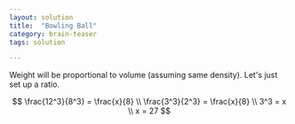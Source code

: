 ```yaml
---
layout: solution
title:  "Bowling Ball"
category: brain-teaser
tags: solution

---
```


Weight will be proportional to volume (assuming same density).  Let's just set up a ratio.

$$
\frac{12^3}{8^3} = \frac{x}{8} \\
\frac{3^3}{2^3} = \frac{x}{8} \\
3^3 = x \\
x = 27
$$

